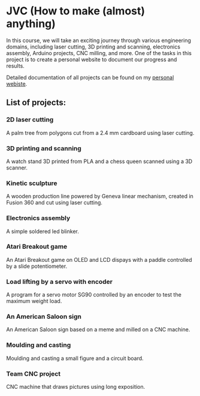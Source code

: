 # JVC (How to make (almost) anything)

In this course, we will take an exciting journey through various engineering domains, including laser cutting, 3D printing and scanning, electronics assembly, Arduino projects, CNC milling, and more. One of the tasks in this project is to create a personal website to document our progress and results.

Detailed documentation of all projects can be found on my [personal webiste](https://b232_b3b35jvc.pages.fel.cvut.cz/borysole).


## List of projects:

### 2D laser cutting
A palm tree from polygons cut from a 2.4 mm cardboard using laser cutting.

### 3D printing and scanning
A watch stand 3D printed from PLA and a chess queen scanned using a 3D scanner. 

### Kinetic sculpture 
A wooden production line powered by Geneva linear mechanism, created in Fusion 360 and cut using laser cutting.

### Electronics assembly
A simple soldered led blinker.

### Atari Breakout game 
An Atari Breakout game on OLED and LCD dispays with a paddle controlled by a slide potentiometer. 

### Load lifting by a servo with encoder
A program for a servo motor SG90 controlled by an encoder to test the maximum weight load.

### An American Saloon sign
An American Saloon sign based on a meme and milled on a CNC machine.

### Moulding and casting
Moulding and casting a small figure and a circuit board.

### Team CNC project
CNC machine that draws pictures using long exposition.
